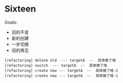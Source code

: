 # Sixteen


Goals:

 - 旧的不变
 - 新的创建
 - 一步切换
 - 旧的再见
 

```
[refactoring] delete old  --- targetA  --  具体做了啥
[refactoring] switch  --- targetA  --  具体做了啥
[refactoring] create new --- targetA  --  具体做了啥-2
[refactoring] create new --- targetA  --  具体做了啥-1
```